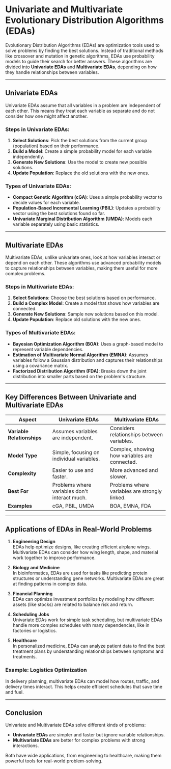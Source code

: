 # Univariate and Multivariate Evolutionary Distribution Algorithms (EDAs)

Evolutionary Distribution Algorithms (EDAs) are optimization tools used to solve problems by finding the best solutions. Instead of traditional methods like crossover and mutation in genetic algorithms, EDAs use probability models to guide their search for better answers. These algorithms are divided into **Univariate EDAs** and **Multivariate EDAs**, depending on how they handle relationships between variables.

---

## Univariate EDAs

Univariate EDAs assume that all variables in a problem are independent of each other. This means they treat each variable as separate and do not consider how one might affect another.

### Steps in Univariate EDAs:
1. **Select Solutions**: Pick the best solutions from the current group (population) based on their performance.
2. **Build a Model**: Create a simple probability model for each variable independently.
3. **Generate New Solutions**: Use the model to create new possible solutions.
4. **Update Population**: Replace the old solutions with the new ones.

### Types of Univariate EDAs:
- **Compact Genetic Algorithm (cGA)**: Uses a simple probability vector to decide values for each variable.
- **Population-Based Incremental Learning (PBIL)**: Updates a probability vector using the best solutions found so far.
- **Univariate Marginal Distribution Algorithm (UMDA)**: Models each variable separately using basic statistics.

---

## Multivariate EDAs

Multivariate EDAs, unlike univariate ones, look at how variables interact or depend on each other. These algorithms use advanced probability models to capture relationships between variables, making them useful for more complex problems.

### Steps in Multivariate EDAs:
1. **Select Solutions**: Choose the best solutions based on performance.
2. **Build a Complex Model**: Create a model that shows how variables are connected.
3. **Generate New Solutions**: Sample new solutions based on this model.
4. **Update Population**: Replace old solutions with the new ones.

### Types of Multivariate EDAs:
- **Bayesian Optimization Algorithm (BOA)**: Uses a graph-based model to represent variable dependencies.
- **Estimation of Multivariate Normal Algorithm (EMNA)**: Assumes variables follow a Gaussian distribution and captures their relationships using a covariance matrix.
- **Factorized Distribution Algorithm (FDA)**: Breaks down the joint distribution into smaller parts based on the problem's structure.

---

## Key Differences Between Univariate and Multivariate EDAs

| **Aspect**         | **Univariate EDAs**                      | **Multivariate EDAs**                             |
|---------------------|------------------------------------------|--------------------------------------------------|
| **Variable Relationships** | Assumes variables are independent.        | Considers relationships between variables.       |
| **Model Type**      | Simple, focusing on individual variables. | Complex, showing how variables are connected.    |
| **Complexity**      | Easier to use and faster.                | More advanced and slower.                        |
| **Best For**        | Problems where variables don't interact much. | Problems where variables are strongly linked.    |
| **Examples**        | cGA, PBIL, UMDA                         | BOA, EMNA, FDA                                   |

---

## Applications of EDAs in Real-World Problems

1. **Engineering Design**  
   EDAs help optimize designs, like creating efficient airplane wings. Multivariate EDAs can consider how wing length, shape, and material work together to improve performance.

2. **Biology and Medicine**  
   In bioinformatics, EDAs are used for tasks like predicting protein structures or understanding gene networks. Multivariate EDAs are great at finding patterns in complex data.

3. **Financial Planning**  
   EDAs can optimize investment portfolios by modeling how different assets (like stocks) are related to balance risk and return.

4. **Scheduling Jobs**  
   Univariate EDAs work for simple task scheduling, but multivariate EDAs handle more complex schedules with many dependencies, like in factories or logistics.

5. **Healthcare**  
   In personalized medicine, EDAs can analyze patient data to find the best treatment plans by understanding relationships between symptoms and treatments.

### Example: Logistics Optimization
In delivery planning, multivariate EDAs can model how routes, traffic, and delivery times interact. This helps create efficient schedules that save time and fuel.

---

## Conclusion

Univariate and Multivariate EDAs solve different kinds of problems:  
- **Univariate EDAs** are simpler and faster but ignore variable relationships.  
- **Multivariate EDAs** are better for complex problems with strong interactions.  

Both have wide applications, from engineering to healthcare, making them powerful tools for real-world problem-solving.
